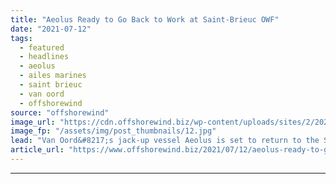 ```yaml
---
title: "Aeolus Ready to Go Back to Work at Saint-Brieuc OWF"
date: "2021-07-12"
tags: 
  - featured
  - headlines
  - aeolus
  - ailes marines
  - saint brieuc
  - van oord
  - offshorewind
source: "offshorewind"
image_url: "https://cdn.offshorewind.biz/wp-content/uploads/sites/2/2020/05/26090915/Aeolus_Van-Oord.jpg"
image_fp: "/assets/img/post_thumbnails/12.jpg"
lead: "Van Oord&#8217;s jack-up vessel Aeolus is set to return to the Saint-Brieuc offshore wind"
article_url: "https://www.offshorewind.biz/2021/07/12/aeolus-ready-to-go-back-to-work-at-saint-brieuc-owf/"
---
```


---
